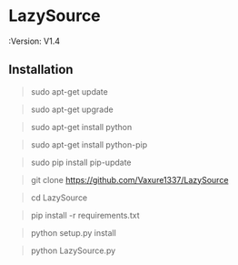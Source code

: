 # LazySource
:Version: V1.4
## Installation
> sudo apt-get update

> sudo apt-get upgrade

> sudo apt-get install python

> sudo apt-get install python-pip

> sudo pip install pip-update

> git clone https://github.com/Vaxure1337/LazySource

> cd LazySource

> pip install -r requirements.txt

> python setup.py install

> python LazySource.py

